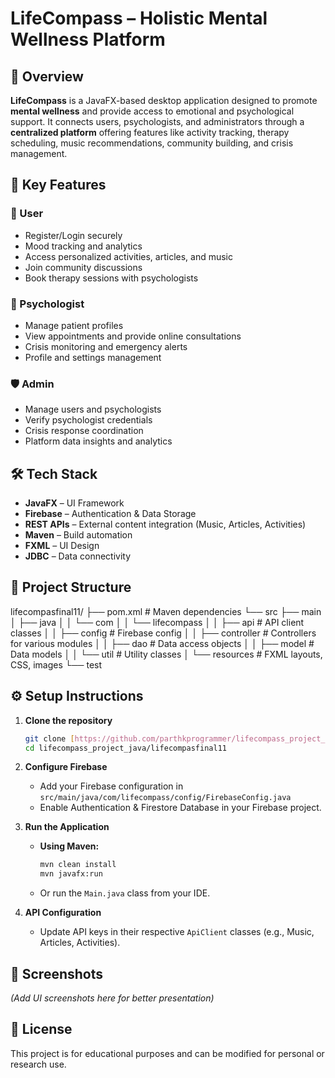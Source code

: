 # LifeCompass – Holistic Mental Wellness Platform

## 📌 Overview

**LifeCompass** is a JavaFX-based desktop application designed to promote **mental wellness** and provide access to emotional and psychological support.
It connects users, psychologists, and administrators through a **centralized platform** offering features like activity tracking, therapy scheduling, music recommendations, community building, and crisis management.

## 🎯 Key Features

### 👤 User
- Register/Login securely
- Mood tracking and analytics
- Access personalized activities, articles, and music
- Join community discussions
- Book therapy sessions with psychologists

### 🧠 Psychologist
- Manage patient profiles
- View appointments and provide online consultations
- Crisis monitoring and emergency alerts
- Profile and settings management

### 🛡 Admin
- Manage users and psychologists
- Verify psychologist credentials
- Crisis response coordination
- Platform data insights and analytics

## 🛠 Tech Stack

- **JavaFX** – UI Framework
- **Firebase** – Authentication & Data Storage
- **REST APIs** – External content integration (Music, Articles, Activities)
- **Maven** – Build automation
- **FXML** – UI Design
- **JDBC** – Data connectivity

## 📂 Project Structure
lifecompasfinal11/
├── pom.xml                          # Maven dependencies
└── src
├── main
│   ├── java
│   │   └── com
│   │       └── lifecompass
│   │           ├── api          # API client classes
│   │           ├── config       # Firebase config
│   │           ├── controller   # Controllers for various modules
│   │           ├── dao          # Data access objects
│   │           ├── model        # Data models
│   │           └── util         # Utility classes
│   └── resources                # FXML layouts, CSS, images
└── test
## ⚙️ Setup Instructions

1.  **Clone the repository**
    ```bash
    git clone [https://github.com/parthkprogrammer/lifecompass_project_java.git](https://github.com/yourusername/lifecompass_project_java.git)
    cd lifecompass_project_java/lifecompasfinal11
    ```

2.  **Configure Firebase**
    - Add your Firebase configuration in `src/main/java/com/lifecompass/config/FirebaseConfig.java`
    - Enable Authentication & Firestore Database in your Firebase project.

3.  **Run the Application**
    - **Using Maven:**
      ```bash
      mvn clean install
      mvn javafx:run
      ```
    - Or run the `Main.java` class from your IDE.

4.  **API Configuration**
    - Update API keys in their respective `ApiClient` classes (e.g., Music, Articles, Activities).

## 📸 Screenshots

*(Add UI screenshots here for better presentation)*

## 📜 License

This project is for educational purposes and can be modified for personal or research use.